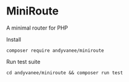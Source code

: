 MiniRoute
========================================

A minimal router for PHP

Install

    composer require andyvanee/miniroute

Run test suite

    cd andyvanee/miniroute && composer run test
